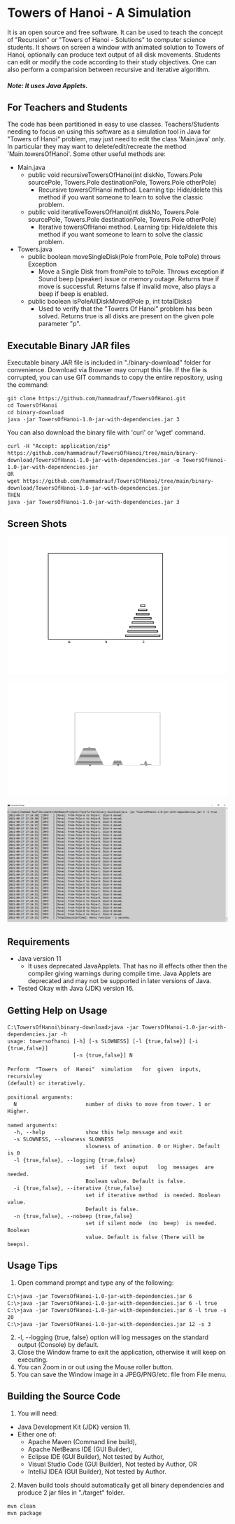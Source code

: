 # Towers of Hanoi - A Simulation
It is an open source and free software. It can be used to teach the concept of "Recursion" or "Towers of Hanoi - Solutions" to computer science students.
It shows on screen a window with animated solution to Towers of Hanoi, optionally can produce text output of all disk movements. Students can edit or modify
the code according to their study objectives. One can also perform a comparision between recursive and iterative algorithm.

##### Note: It uses Java Applets.

## For Teachers and Students
The code has been partitioned in easy to use classes. 
Teachers/Students needing to focus on using this software as a simulation tool in Java for "Towers of Hanoi" problem,
may just need to edit the class 'Main.java' only. In particular they may want to delete/edit/recreate the method 'Main.towersOfHanoi'.
Some other useful methods are:

- Main.java
  - public void recursiveTowersOfHanoi(int diskNo, Towers.Pole sourcePole, Towers.Pole destinationPole, Towers.Pole otherPole)
    - Recursive towersOfHanoi method. Learning tip: Hide/delete this method if you want someone to learn to solve the classic problem.
  - public void iterativeTowersOfHanoi(int diskNo, Towers.Pole sourcePole, Towers.Pole destinationPole, Towers.Pole otherPole)
    - Iterative towersOfHanoi method. Learning tip: Hide/delete this method if you want someone to learn to solve the classic problem.
- Towers.java
  - public boolean moveSingleDisk(Pole fromPole, Pole toPole) throws Exception
    - Move a Single Disk from fromPole to toPole. Throws exception if Sound beep (speaker) issue or memory outage. Returns true if move is successful. Returns false if invalid move, also plays a beep if beep is enabled.
  - public boolean isPoleAllDiskMoved(Pole p, int totalDisks)
    - Used to verify that the "Towers Of Hanoi" problem has been solved. Returns true is all disks are present on the given pole parameter "p".

## Executable Binary JAR files
Executable binary JAR file is included in "./binary-download" folder for convenience. Download via Browser may corrupt this file. If the file is corrupted,
 you can use GIT commands to copy the entire repository, using the command:
```
git clone https://github.com/hammadrauf/TowersOfHanoi.git
cd TowersOfHanoi
cd binary-download
java -jar TowersOfHanoi-1.0-jar-with-dependencies.jar 3
```
You can also download the binary file with 'curl' or 'wget' command.
```
curl -H "Accept: application/zip" https://github.com/hammadrauf/TowersOfHanoi/tree/main/binary-download/TowersOfHanoi-1.0-jar-with-dependencies.jar -o TowersOfHanoi-1.0-jar-with-dependencies.jar
OR
wget https://github.com/hammadrauf/TowersOfHanoi/tree/main/binary-download/TowersOfHanoi-1.0-jar-with-dependencies.jar
THEN
java -jar TowersOfHanoi-1.0-jar-with-dependencies.jar 3
```


## Screen Shots

![Screen capture 1 of Output from Towers of Hanoi](https://github.com/hammadrauf/TowersOfHanoi/blob/main/binary-download/ScreenShot.png)

![Screen capture 2 of Output from Towers of Hanoi](https://github.com/hammadrauf/TowersOfHanoi/blob/main/binary-download/ScreenShot2.png)

![Screen capture 3 of Output from Towers of Hanoi](https://github.com/hammadrauf/TowersOfHanoi/blob/main/binary-download/ScreenShot3.png)

## Requirements
- Java version 11
  - It uses deprecated JavaApplets. That has no ill effects other then the compiler giving warnings during compile time. Java Applets are deprecated and may not be supported in later versions of Java.
- Tested Okay with Java (JDK) version 16.

## Getting Help on Usage
    C:\TowersOfHanoi\binary-download>java -jar TowersOfHanoi-1.0-jar-with-dependencies.jar -h
    usage: towersofhanoi [-h] [-s SLOWNESS] [-l {true,false}] [-i {true,false}]
                         [-n {true,false}] N
    
    Perform  "Towers  of  Hanoi"  simulation   for  given  inputs,  recursivley
    (default) or iteratively.
    
    positional arguments:
      N                      number of disks to move from tower. 1 or Higher.
    
    named arguments:
      -h, --help             show this help message and exit
      -s SLOWNESS, --slowness SLOWNESS
                             slowness of animation. 0 or Higher. Default is 0
      -l {true,false}, --logging {true,false}
                             set  if  text  ouput   log  messages  are  needed.
                             Boolean value. Default is false.
      -i {true,false}, --iterative {true,false}
                             set if iterative method  is needed. Boolean value.
                             Default is false.
      -n {true,false}, --nobeep {true,false}
                             set if silent mode  (no  beep)  is needed. Boolean
                             value. Default is false (There will be beeps).

## Usage Tips
1. Open command prompt and type any of the following:
```
C:\>java -jar TowersOfHanoi-1.0-jar-with-dependencies.jar 6 
C:\>java -jar TowersOfHanoi-1.0-jar-with-dependencies.jar 6 -l true
C:\>java -jar TowersOfHanoi-1.0-jar-with-dependencies.jar 6 -l true -s 20
C:\>java -jar TowersOfHanoi-1.0-jar-with-dependencies.jar 12 -s 3
```	
2. -l, --logging {true, false} option will log messages on the standard output (Console) by default.
3. Close the Window frame to exit the application, otherwise it will keep on executing.
4. You can Zoom in or out using the Mouse roller button.
5. You can save the Window image in a JPEG/PNG/etc. file from File menu.

## Building the Source Code
1. You will need:
  - Java Development Kit (JDK) version 11.
  - Either one of:
    - Apache Maven (Command line build), 
    - Apache NetBeans IDE (GUI Builder), 
	- Eclipse IDE (GUI Builder), Not tested by Author,
    - Visual Studio Code (GUI Builder), Not tested by Author, OR
    - IntelliJ IDEA (GUI Builder), Not tested by Author.
2. Maven build tools should automatically get all binary dependencies and produce 2 jar files in "./target" folder.
```
mvn clean
mvn package
```
